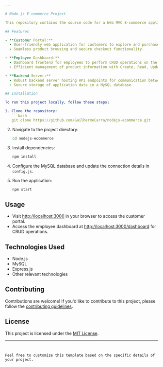 ```yaml
---

# Node.js E-commerce Project

This repository contains the source code for a Web MVC E-commerce application developed using Node.js, MySQL, and related technologies.

## Features

- **Customer Portal:**
  - User-friendly web application for customers to explore and purchase products.
  - Seamless product browsing and secure checkout functionality.

- **Employee Dashboard:**
  - Dashboard frontend for employees to perform CRUD operations on the product catalog.
  - Efficient management of product information with Create, Read, Update, and Delete capabilities.

- **Backend Server:**
  - Robust backend server hosting API endpoints for communication between frontend and database.
  - Secure storage of application data in a MySQL database.

## Installation

To run this project locally, follow these steps:

1. Clone the repository:
   ```bash
   git clone https://github.com/GuilhermeCarra/nodejs-ecommerce.git
   ```

2. Navigate to the project directory:
   ```bash
   cd nodejs-ecommerce
   ```

3. Install dependencies:
   ```bash
   npm install
   ```

4. Configure the MySQL database and update the connection details in `config.js`.

5. Run the application:
   ```bash
   npm start
   ```

## Usage

- Visit [http://localhost:3000](http://localhost:3000) in your browser to access the customer portal.
- Access the employee dashboard at [http://localhost:3000/dashboard](http://localhost:3000/dashboard) for CRUD operations.

## Technologies Used

- Node.js
- MySQL
- Express.js
- Other relevant technologies

## Contributing

Contributions are welcome! If you'd like to contribute to this project, please follow the [contributing guidelines](CONTRIBUTING.md).

## License

This project is licensed under the [MIT License](LICENSE).

---
```


Feel free to customize this template based on the specific details of your project.
